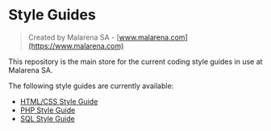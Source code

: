 # Style Guides
> Created by Malarena SA - [www.malarena.com](https://www.malarena.com)

This repository is the main store for the current coding style guides in use at Malarena SA.

The following style guides are currently available:

- [HTML/CSS Style Guide](html_css_style.md)
- [PHP Style Guide](php_style.md)
- [SQL Style Guide](sql_style.md)
